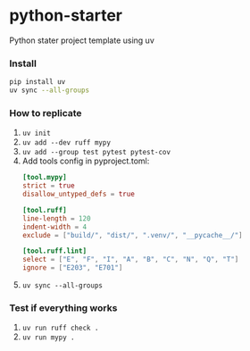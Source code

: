 # python-starter
Python stater project template using uv

### Install

```bash
pip install uv
uv sync --all-groups
```

### How to replicate

1. `uv init`
1. `uv add --dev ruff mypy`
1. `uv add --group test pytest pytest-cov`
1. Add tools config in pyproject.toml:
    ```toml
    [tool.mypy]
    strict = true
    disallow_untyped_defs = true

    [tool.ruff]
    line-length = 120
    indent-width = 4
    exclude = ["build/", "dist/", ".venv/", "__pycache__/"]

    [tool.ruff.lint]
    select = ["E", "F", "I", "A", "B", "C", "N", "Q", "T"]
    ignore = ["E203", "E701"]
    ```
1. `uv sync --all-groups`


### Test if everything works

1. `uv run ruff check .`
1. `uv run mypy .`
